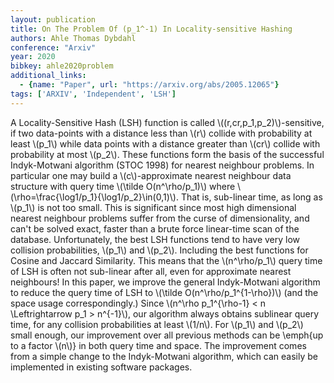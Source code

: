 ```yaml
---
layout: publication
title: On The Problem Of (p_1^-1) In Locality-sensitive Hashing
authors: Ahle Thomas Dybdahl
conference: "Arxiv"
year: 2020
bibkey: ahle2020problem
additional_links:
  - {name: "Paper", url: "https://arxiv.org/abs/2005.12065"}
tags: ['ARXIV', 'Independent', 'LSH']
---
```

A Locality-Sensitive Hash (LSH) function is called \\((r,cr,p_1,p_2)\\)-sensitive, if two data-points with a distance less than \\(r\\) collide with probability at least \\(p_1\\) while data points with a distance greater than \\(cr\\) collide with probability at most \\(p_2\\). These functions form the basis of the successful Indyk-Motwani algorithm (STOC 1998) for nearest neighbour problems. In particular one may build a \\(c\\)-approximate nearest neighbour data structure with query time \\(\tilde O(n^\rho/p_1)\\) where \\(\rho=\frac{\log1/p_1}{\log1/p_2}\in(0,1)\\). That is, sub-linear time, as long as \\(p_1\\) is not too small. This is significant since most high dimensional nearest neighbour problems suffer from the curse of dimensionality, and can't be solved exact, faster than a brute force linear-time scan of the database. Unfortunately, the best LSH functions tend to have very low collision probabilities, \\(p_1\\) and \\(p_2\\). Including the best functions for Cosine and Jaccard Similarity. This means that the \\(n^\rho/p_1\\) query time of LSH is often not sub-linear after all, even for approximate nearest neighbours! In this paper, we improve the general Indyk-Motwani algorithm to reduce the query time of LSH to \\(\tilde O(n^\rho/p_1^{1-\rho})\\) (and the space usage correspondingly.) Since \\(n^\rho p_1^{\rho-1} < n \Leftrightarrow p_1 > n^{-1}\\), our algorithm always obtains sublinear query time, for any collision probabilities at least \\(1/n\\). For \\(p_1\\) and \\(p_2\\) small enough, our improvement over all previous methods can be \emph\{up to a factor \\(n\\)\} in both query time and space. The improvement comes from a simple change to the Indyk-Motwani algorithm, which can easily be implemented in existing software packages.
